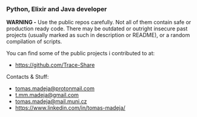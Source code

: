 ### Python, Elixir and Java developer

**WARNING -** Use the public repos carefully. Not all of them contain safe or production ready code. There may be outdated or outright insecure past projects (usually marked as such in description or README), or a random compilation of scripts.  

You can find some of the public projects i contributed to at:
- <https://github.com/Trace-Share>

Contacts & Stuff:

- <tomas.madeja@protonmail.com>
- <t.mm.madeja@gmail.com>
- <tomas.madeja@mail.muni.cz>
- <https://www.linkedin.com/in/tomas-madeja/>

